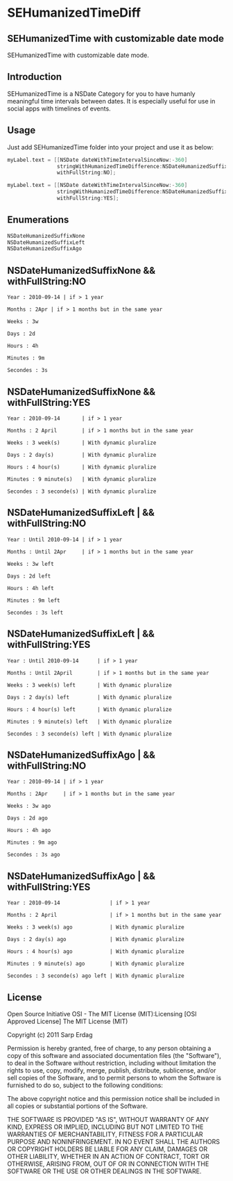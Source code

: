 SEHumanizedTimeDiff
====================

SEHumanizedTime with customizable date mode
---------------------

SEHumanizedTime with customizable date mode.

Introduction
---------------------

SEHumanizedTime is a NSDate Category for you to have humanly meaningful time intervals between dates. It is especially useful for use in social apps with 
timelines of events. 

Usage
---------------------

Just add SEHumanizedTime folder into your project and use it as below:

``` objective-c
myLabel.text = [[NSDate dateWithTimeIntervalSinceNow:-360]
                stringWithHumanizedTimeDifference:NSDateHumanizedSuffixNone
                withFullString:NO];

myLabel.text = [[NSDate dateWithTimeIntervalSinceNow:-360]
                stringWithHumanizedTimeDifference:NSDateHumanizedSuffixAgo
                withFullString:YES];
```

Enumerations
---------------------

``` objective-c
NSDateHumanizedSuffixNone
NSDateHumanizedSuffixLeft
NSDateHumanizedSuffixAgo
```

NSDateHumanizedSuffixNone && withFullString:NO
---------------------

``` plain
Year : 2010-09-14 | if > 1 year

Months : 2Apr | if > 1 months but in the same year

Weeks : 3w

Days : 2d

Hours : 4h

Minutes : 9m

Secondes : 3s
```

NSDateHumanizedSuffixNone && withFullString:YES
---------------------

``` plain
Year : 2010-09-14       | if > 1 year

Months : 2 April        | if > 1 months but in the same year

Weeks : 3 week(s)       | With dynamic pluralize

Days : 2 day(s)         | With dynamic pluralize

Hours : 4 hour(s)       | With dynamic pluralize

Minutes : 9 minute(s)   | With dynamic pluralize

Secondes : 3 seconde(s) | With dynamic pluralize
```

NSDateHumanizedSuffixLeft | && withFullString:NO
---------------------

``` plain
Year : Until 2010-09-14 | if > 1 year

Months : Until 2Apr     | if > 1 months but in the same year

Weeks : 3w left

Days : 2d left

Hours : 4h left

Minutes : 9m left

Secondes : 3s left
```

NSDateHumanizedSuffixLeft | && withFullString:YES
---------------------

``` plain
Year : Until 2010-09-14      | if > 1 year

Months : Until 2April        | if > 1 months but in the same year

Weeks : 3 week(s) left       | With dynamic pluralize

Days : 2 day(s) left         | With dynamic pluralize

Hours : 4 hour(s) left       | With dynamic pluralize

Minutes : 9 minute(s) left   | With dynamic pluralize

Secondes : 3 seconde(s) left | With dynamic pluralize
```

NSDateHumanizedSuffixAgo | && withFullString:NO
---------------------

``` plain
Year : 2010-09-14 | if > 1 year

Months : 2Apr     | if > 1 months but in the same year

Weeks : 3w ago

Days : 2d ago

Hours : 4h ago

Minutes : 9m ago

Secondes : 3s ago
```


NSDateHumanizedSuffixAgo | && withFullString:YES
---------------------

``` plain
Year : 2010-09-14                | if > 1 year

Months : 2 April                 | if > 1 months but in the same year

Weeks : 3 week(s) ago            | With dynamic pluralize

Days : 2 day(s) ago              | With dynamic pluralize

Hours : 4 hour(s) ago            | With dynamic pluralize

Minutes : 9 minute(s) ago        | With dynamic pluralize

Secondes : 3 seconde(s) ago left | With dynamic pluralize
```


License
---------------------

Open Source Initiative OSI - The MIT License (MIT):Licensing [OSI Approved License] The MIT License (MIT)

Copyright (c) 2011 Sarp Erdag

Permission is hereby granted, free of charge, to any person obtaining a copy of this software and associated documentation files (the "Software"), to deal in the Software without restriction, including without limitation the rights to use, copy, modify, merge, publish, distribute, sublicense, and/or sell copies of the Software, and to permit persons to whom the Software is furnished to do so, subject to the following conditions:

The above copyright notice and this permission notice shall be included in all copies or substantial portions of the Software.

THE SOFTWARE IS PROVIDED "AS IS", WITHOUT WARRANTY OF ANY KIND, EXPRESS OR IMPLIED, INCLUDING BUT NOT LIMITED TO THE WARRANTIES OF MERCHANTABILITY, FITNESS FOR A PARTICULAR PURPOSE AND NONINFRINGEMENT. IN NO EVENT SHALL THE AUTHORS OR COPYRIGHT HOLDERS BE LIABLE FOR ANY CLAIM, DAMAGES OR OTHER LIABILITY, WHETHER IN AN ACTION OF CONTRACT, TORT OR OTHERWISE, ARISING FROM, OUT OF OR IN CONNECTION WITH THE SOFTWARE OR THE USE OR OTHER DEALINGS IN THE SOFTWARE.
